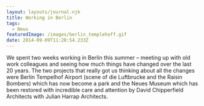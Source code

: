 ```yaml
---
layout: layouts/journal.njk
title: Working in Berlin
tags:
  - News
featuredImage: /images/berlin_templehoff.gif
date: 2014-09-09T11:28:54.233Z
---
```

We spent two weeks working in Berlin this summer – meeting up with old work colleagues and seeing how much things have changed over the last 20 years. The two projects that really got us thinking about all the changes were Berlin Tempelhof Airport (scene of die Luftbrucke and the Raisin Bombers) which has now become a park and the Neues Museum which has been restored with incredible care and attention by David Chipperfield Architects with Julian Harrap Architects.